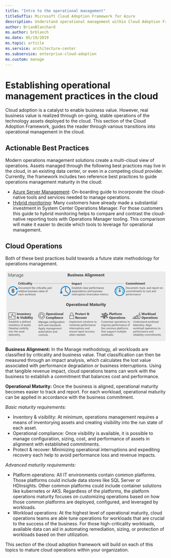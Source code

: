 ```yaml
---
title: "Intro to the operational management"
titleSuffix: Microsoft Cloud Adoption Framework for Azure
description: Understand operational management within Cloud Adoption Framework.
author: BrianBlanchard
ms.author: brblanch
ms.date: 05/19/2019
ms.topic: article
ms.service: architecture-center
ms.subservice: enterprise-cloud-adoption
ms.custom: manage
---
```


# Establishing operational management practices in the cloud

Cloud adoption is a catalyst to enable business value. However, real business value is realized through on-going, stable operations of the technology assets deployed to the cloud. This section of the Cloud Adoption Framework, guides the reader through various transitions into operational management in the cloud.

## Actionable Best Practices

Modern operations management solutions create a multi-cloud view of operations. Assets managed through the following best practices may live in the cloud, in an existing data center, or even in a competing cloud provider. Currently, the framework includes two reference best practices to guide operations management maturity in the cloud:

* [Azure Server Management](./azure-server-management/): On-boarding guide to incorporate the cloud-native tools and services needed to manage operations.
* [Hybrid monitoring](./monitor): Many customers have already made a substantial investment in System Center Operations Manager. For those customers this guide to hybrid monitoring helps to compare and contrast the cloud-native reporting tools with Operations Manager tooling. This comparison will make it easier to decide which tools to leverage for operational management.

## Cloud Operations

Both of these best practices build towards a future state methodology for operations management.

![CAF Manage methodology](../_images/operate/caf-manage.png)

**Business Alignment:** In the Manage methodology, all workloads are classified by criticality and business value. That classification can then be measured through an impact analysis, which calculates the lost value associated with performance degradation or business interruptions. Using that tangible revenue impact, cloud operations teams can work with the business to establish a commitment that balances cost and performance.

**Operational Maturity:** Once the business is aligned, operational maturity becomes easier to track and report. For each workload, operational maturity can be applied in accordance with the business commitment.

*Basic maturity requirements:*

* Inventory & visibility: At minimum, operations management requires a means of inventorying assets and creating visibility into the run state of each asset.
* Operational compliance: Once visibility is available, it is possible to manage configuration, sizing, cost, and performance of assets in alignment with established commitments.
* Protect & recover: Minimizing operational interruptions and expediting recovery each help to avoid performance loss and revenue impacts.

*Advanced maturity requirements:*

* Platform operations: All IT environments contain common platforms. Those platforms could include data stores like SQL Server or HDInsights. Other common platforms could include container solutions like kubernetes or AKS. Regardless of the platforms, the platform operations maturity focuses on customizing operations based on how those common platforms are deployed, configured, and leveraged by workloads.
* Workload operations: At the highest level of operational maturity, cloud operations teams are able tune operations for workloads that are crucial to the success of the business. For those high-criticality workloads, available data can aid in automating remediation, sizing, or protection of workloads based on their utilization.

This section of the cloud adoption framework will build on each of this topics to mature cloud operations within your organization.
